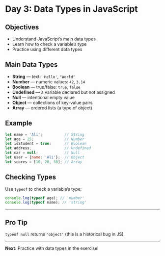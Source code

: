 # Day 3: Data Types in JavaScript

## Objectives
- Understand JavaScript’s main data types
- Learn how to check a variable’s type
- Practice using different data types

## Main Data Types
- **String** — text: `'Hello'`, `"World"`
- **Number** — numeric values: `42`, `3.14`
- **Boolean** — true/false: `true`, `false`
- **Undefined** — a variable declared but not assigned
- **Null** — intentional empty value
- **Object** — collections of key-value pairs
- **Array** — ordered lists (a type of object)

## Example
```js
let name = 'Ali';          // String
let age = 25;              // Number
let isStudent = true;      // Boolean
let address;               // Undefined
let car = null;            // Null
let user = {name: 'Ali'};  // Object
let scores = [10, 20, 30]; // Array
```

## Checking Types
Use `typeof` to check a variable’s type:
```js
console.log(typeof age); // 'number'
console.log(typeof name); // 'string'
```

---

## Pro Tip
`typeof null` returns `'object'` (this is a historical bug in JS).

---

**Next:** Practice with data types in the exercise!
